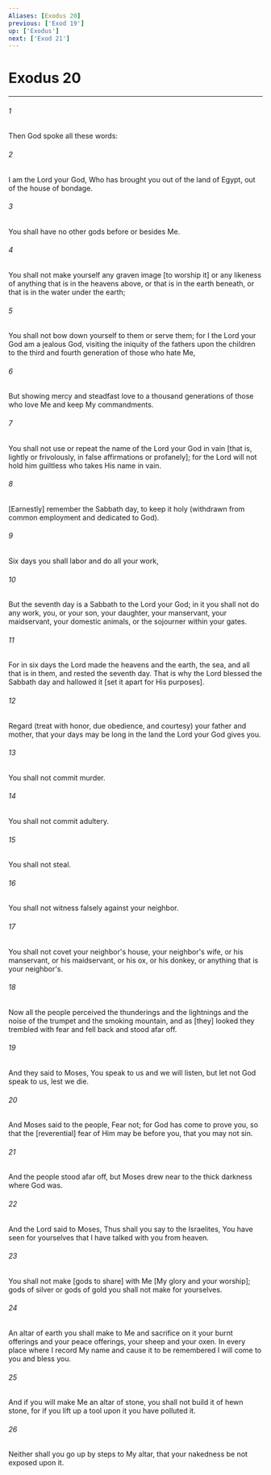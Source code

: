 ```yaml
---
Aliases: [Exodus 20]
previous: ['Exod 19']
up: ['Exodus']
next: ['Exod 21']
---
```

# Exodus 20

***














###### 1 






Then God spoke all these words: 













###### 2 






I am the Lord your God, Who has brought you out of the land of Egypt, out of the house of bondage. 













###### 3 






You shall have no other gods before or besides Me. 













###### 4 






You shall not make yourself any graven image [to worship it] or any likeness of anything that is in the heavens above, or that is in the earth beneath, or that is in the water under the earth; 













###### 5 






You shall not bow down yourself to them or serve them; for I the Lord your God am a jealous God, visiting the iniquity of the fathers upon the children to the third and fourth generation of those who hate Me, 













###### 6 






But showing mercy and steadfast love to a thousand generations of those who love Me and keep My commandments. 













###### 7 






You shall not use or repeat the name of the Lord your God in vain [that is, lightly or frivolously, in false affirmations or profanely]; for the Lord will not hold him guiltless who takes His name in vain. 













###### 8 






[Earnestly] remember the Sabbath day, to keep it holy (withdrawn from common employment and dedicated to God). 













###### 9 






Six days you shall labor and do all your work, 













###### 10 






But the seventh day is a Sabbath to the Lord your God; in it you shall not do any work, you, or your son, your daughter, your manservant, your maidservant, your domestic animals, or the sojourner within your gates. 













###### 11 






For in six days the Lord made the heavens and the earth, the sea, and all that is in them, and rested the seventh day. That is why the Lord blessed the Sabbath day and hallowed it [set it apart for His purposes]. 













###### 12 






Regard (treat with honor, due obedience, and courtesy) your father and mother, that your days may be long in the land the Lord your God gives you. 













###### 13 






You shall not commit murder. 













###### 14 






You shall not commit adultery. 













###### 15 






You shall not steal. 













###### 16 






You shall not witness falsely against your neighbor. 













###### 17 






You shall not covet your neighbor's house, your neighbor's wife, or his manservant, or his maidservant, or his ox, or his donkey, or anything that is your neighbor's. 













###### 18 






Now all the people perceived the thunderings and the lightnings and the noise of the trumpet and the smoking mountain, and as [they] looked they trembled with fear and fell back and stood afar off. 













###### 19 






And they said to Moses, You speak to us and we will listen, but let not God speak to us, lest we die. 













###### 20 






And Moses said to the people, Fear not; for God has come to prove you, so that the [reverential] fear of Him may be before you, that you may not sin. 













###### 21 






And the people stood afar off, but Moses drew near to the thick darkness where God was. 













###### 22 






And the Lord said to Moses, Thus shall you say to the Israelites, You have seen for yourselves that I have talked with you from heaven. 













###### 23 






You shall not make [gods to share] with Me [My glory and your worship]; gods of silver or gods of gold you shall not make for yourselves. 













###### 24 






An altar of earth you shall make to Me and sacrifice on it your burnt offerings and your peace offerings, your sheep and your oxen. In every place where I record My name and cause it to be remembered I will come to you and bless you. 













###### 25 






And if you will make Me an altar of stone, you shall not build it of hewn stone, for if you lift up a tool upon it you have polluted it. 













###### 26 






Neither shall you go up by steps to My altar, that your nakedness be not exposed upon it.
